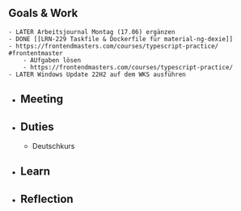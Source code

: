 ## Goals & Work
	- LATER Arbeitsjournal Montag (17.06) ergänzen
	- DONE [[LRN-229 Taskfile & Dockerfile für material-ng-dexie]]
	- https://frontendmasters.com/courses/typescript-practice/ #frontentmaster
		- AUfgaben lösen
		- https://frontendmasters.com/courses/typescript-practice/
	- LATER Windows Update 22H2 auf dem WKS ausführen
- ## Meeting
- ## Duties
	- Deutschkurs
- ## Learn
- ## Reflection